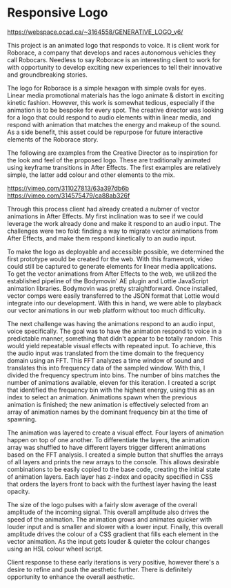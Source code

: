 # Responsive Logo

https://webspace.ocad.ca/~3164558/GENERATIVE_LOGO_v6/

This project is an animated logo that responds to voice. It is client work for Roborace, a company that develops and races autonomous vehicles they call Robocars. Needless to say Roborace is an interesting client to work for with opportunity to develop exciting new experiences to tell their innovative and groundbreaking stories.

The logo for Roborace is a simple hexagon with simple ovals for eyes. Linear media promotional materials has the logo animate & distort in exciting kinetic fashion. However, this work is somewhat tedious, especially if the animation is to be bespoke for every spot. The creative director was looking for a logo that could respond to audio elements within linear media, and respond with animation that matches the energy and makeup of the sound. As a side benefit, this asset could be repurpose for future interactive elements of the Roborace story.

The following are examples from the Creative Director as to inspiration for the look and feel of the proposed logo. These are traditionally animated using keyframe transitions in After Effects. The first examples are relatively simple, the latter add colour and other elements to the mix.

https://vimeo.com/311027813/63a397db6b
https://vimeo.com/314575479/ca88ab326f

Through this process client had already created a nubmer of vector animations in After Effects. My first inclination was to see if we could leverage the work already done and make it respond to an audio input. The challenges were two fold: finding a way to migrate vector animations from After Effects, and make them respond kinetically to an audio input.

To make the logo as deployable and accessible possible, we determined the first prototype would be created for the web. With this framework, video could still be captured to generate elements for linear media applications. To get the vector animations from After Effects to the web, we utilized the established pipeline of the Bodymovin' AE plugin and Lottie JavaScript animation libraries. Bodymovin was pretty straightforward. Once installed, vector comps were easily transferred to the JSON format that Lottie would integrate into our development. With this in hand, we were able to playback our vector animations in our web platform without too much difficulty.

The next challenge was having the animations respond to an audio input, voice specifically. The goal was to have the animation respond to voice in a predictable manner, something that didn't appear to be totally random. This would yield repeatable visual effects with repeated input. To achieve, this the audio input was translated from the time domain to the frequency domain using an FFT. This FFT analyzes a time window of sound and translates this into frequency data of the sampled window. With this, I divided the frequency spectrum into bins. The number of bins matches the number of animations available, eleven for this iteration. I created a script that identified the frequency bin with the highest energy, using this as an index to select an animation. Animations spawn when the previous animation is finished; the new animation is effectively selected from an array of animation names by the dominant frequency bin at the time of spawning.

The animation was layered to create a visual effect. Four layers of animation happen on top of one another. To differentiate the layers, the animation array was shuffled to have different layers trigger different animations based on the FFT analysis. I created a simple button that shuffles the arrays of all layers and prints the new arrays to the console. This allows desirable combinations to be easily copied to the base code, creating the initial state of animation layers. Each layer has z-index and opacity specified in CSS that orders the layers front to back with the furthest layer having the least opacity.

The size of the logo pulses with a fairly slow average of the overall amplitude of the incoming signal. This overall amplitude also drives the speed of the animation. The animation grows and animates quicker with louder input and is smaller and slower with a lower input. Finally, this overall amplitude drives the colour of a CSS gradient that fills each element in the vector animation. As the input gets louder & quieter the colour changes using an HSL colour wheel script.

Client response to these early iterations is very positive, however there's a desire to refine and push the aesthetic further. There is definitely opportunity to enhance the overall aesthetic.
